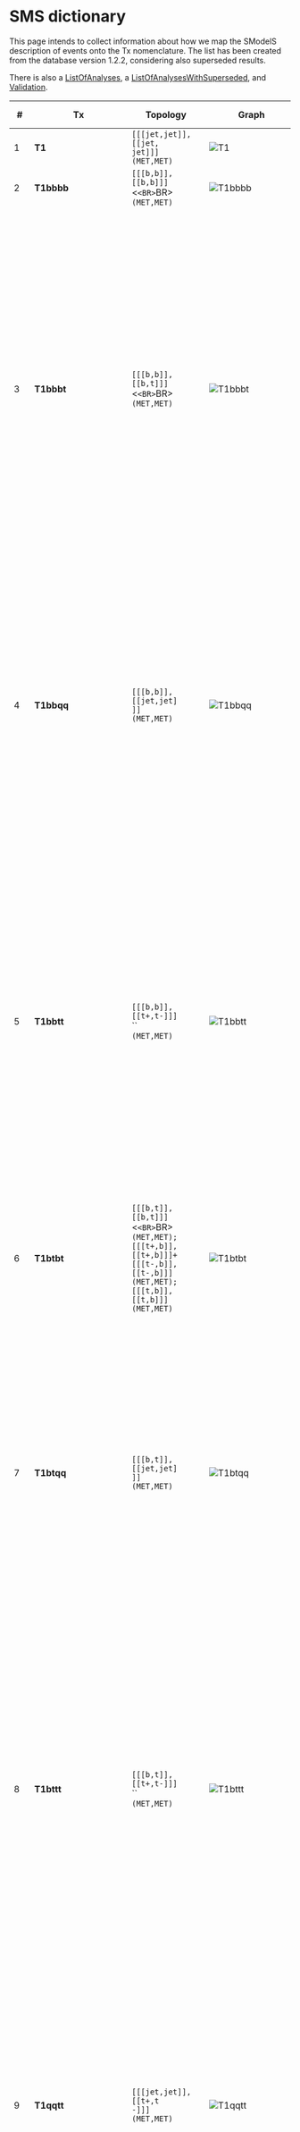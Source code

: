 

# SMS dictionary
This page intends to collect information about how we map the SModelS description of
events onto the Tx nomenclature. The list has been created from the database version 1.2.2, considering also superseded results.

There is also a [ListOfAnalyses](https://smodels.github.io/docs/ListOfAnalyses), a [ListOfAnalysesWithSuperseded](https://smodels.github.io/docs/ListOfAnalysesWithSuperseded), and [Validation](Validation).

| **#** | **Tx** | **Topology** | **Graph** | **Appears in** |
| ----- | ------ | ------------ | --------- | -------------- |
| 1 | **T1**<br><a name="T1"></a> | `[[[jet,jet]],[[jet,`<BR>`jet]]]`<BR>`(MET,MET)` | ![T1](../feyn/straight/T1.png) | [many (17)](ListOfAnalyses)|
| 2 | **T1bbbb**<br><a name="T1bbbb"></a> | `[[[b,b]],[[b,b]]]`<`<BR>`BR>`(MET,MET)` | ![T1bbbb](../feyn/straight/T1bbbb.png) | [many (24)](ListOfAnalyses)|
| 3 | **T1bbbt**<br><a name="T1bbbt"></a> | `[[[b,b]],[[b,t]]]`<`<BR>`BR>`(MET,MET)` | ![T1bbbt](../feyn/straight/T1bbbt.png) | [ATLAS-CONF-2013-024](ListOfAnalyses#ATLAS-CONF-2013-024)<BR>[ATLAS-CONF-2013-037](ListOfAnalyses#ATLAS-CONF-2013-037)<BR>[ATLAS-CONF-2013-047](ListOfAnalyses#ATLAS-CONF-2013-047)<BR>[ATLAS-CONF-2013-053](ListOfAnalyses#ATLAS-CONF-2013-053)<BR>[ATLAS-CONF-2013-054](ListOfAnalyses#ATLAS-CONF-2013-054)<BR>[ATLAS-CONF-2013-061](ListOfAnalyses#ATLAS-CONF-2013-061)<BR>[ATLAS-CONF-2013-062](ListOfAnalyses#ATLAS-CONF-2013-062)<BR>[ATLAS-CONF-2013-093](ListOfAnalyses#ATLAS-CONF-2013-093)|
| 4 | **T1bbqq**<br><a name="T1bbqq"></a> | `[[[b,b]],[[jet,jet]`<BR>`]]`<BR>`(MET,MET)` | ![T1bbqq](../feyn/straight/T1bbqq.png) | [ATLAS-CONF-2013-024](ListOfAnalyses#ATLAS-CONF-2013-024)<BR>[ATLAS-CONF-2013-047](ListOfAnalyses#ATLAS-CONF-2013-047)<BR>[ATLAS-CONF-2013-053](ListOfAnalyses#ATLAS-CONF-2013-053)<BR>[ATLAS-CONF-2013-054](ListOfAnalyses#ATLAS-CONF-2013-054)<BR>[ATLAS-CONF-2013-061](ListOfAnalyses#ATLAS-CONF-2013-061)<BR>[ATLAS-CONF-2013-062](ListOfAnalyses#ATLAS-CONF-2013-062)|
| 5 | **T1bbtt**<br><a name="T1bbtt"></a> | `[[[b,b]],[[t+,t-]]]`<BR>``<BR>`(MET,MET)` | ![T1bbtt](../feyn/straight/T1bbtt.png) | [ATLAS-CONF-2013-024](ListOfAnalyses#ATLAS-CONF-2013-024)<BR>[ATLAS-CONF-2013-037](ListOfAnalyses#ATLAS-CONF-2013-037)<BR>[ATLAS-CONF-2013-047](ListOfAnalyses#ATLAS-CONF-2013-047)<BR>[ATLAS-CONF-2013-048](ListOfAnalyses#ATLAS-CONF-2013-048)<BR>[ATLAS-CONF-2013-053](ListOfAnalyses#ATLAS-CONF-2013-053)<BR>[ATLAS-CONF-2013-054](ListOfAnalyses#ATLAS-CONF-2013-054)<BR>[ATLAS-CONF-2013-061](ListOfAnalyses#ATLAS-CONF-2013-061)<BR>[ATLAS-CONF-2013-062](ListOfAnalyses#ATLAS-CONF-2013-062)|
| 6 | **T1btbt**<br><a name="T1btbt"></a> | `[[[b,t]],[[b,t]]]`<`<BR>`BR>`(MET,MET);[[[t+,b]],[[t+,b]]]+`<BR>`[[[t-,b]],[[t-,b]]]`<BR>`(MET,MET);[[[t,b]],[[t,b]]]`<BR>`(MET,MET)` | ![T1btbt](../feyn/straight/T1btbt.png) | [many (11)](ListOfAnalyses)|
| 7 | **T1btqq**<br><a name="T1btqq"></a> | `[[[b,t]],[[jet,jet]`<BR>`]]`<BR>`(MET,MET)` | ![T1btqq](../feyn/straight/T1btqq.png) | [ATLAS-CONF-2013-024](ListOfAnalyses#ATLAS-CONF-2013-024)<BR>[ATLAS-CONF-2013-037](ListOfAnalyses#ATLAS-CONF-2013-037)<BR>[ATLAS-CONF-2013-047](ListOfAnalyses#ATLAS-CONF-2013-047)<BR>[ATLAS-CONF-2013-053](ListOfAnalyses#ATLAS-CONF-2013-053)<BR>[ATLAS-CONF-2013-054](ListOfAnalyses#ATLAS-CONF-2013-054)<BR>[ATLAS-CONF-2013-061](ListOfAnalyses#ATLAS-CONF-2013-061)<BR>[ATLAS-CONF-2013-062](ListOfAnalyses#ATLAS-CONF-2013-062)|
| 8 | **T1bttt**<br><a name="T1bttt"></a> | `[[[b,t]],[[t+,t-]]]`<BR>``<BR>`(MET,MET)` | ![T1bttt](../feyn/straight/T1bttt.png) | [ATLAS-CONF-2013-024](ListOfAnalyses#ATLAS-CONF-2013-024)<BR>[ATLAS-CONF-2013-037](ListOfAnalyses#ATLAS-CONF-2013-037)<BR>[ATLAS-CONF-2013-047](ListOfAnalyses#ATLAS-CONF-2013-047)<BR>[ATLAS-CONF-2013-048](ListOfAnalyses#ATLAS-CONF-2013-048)<BR>[ATLAS-CONF-2013-054](ListOfAnalyses#ATLAS-CONF-2013-054)<BR>[ATLAS-CONF-2013-061](ListOfAnalyses#ATLAS-CONF-2013-061)<BR>[ATLAS-CONF-2013-062](ListOfAnalyses#ATLAS-CONF-2013-062)|
| 9 | **T1qqtt**<br><a name="T1qqtt"></a> | `[[[jet,jet]],[[t+,t`<BR>`-]]]`<BR>`(MET,MET)` | ![T1qqtt](../feyn/straight/T1qqtt.png) | [ATLAS-CONF-2013-024](ListOfAnalyses#ATLAS-CONF-2013-024)<BR>[ATLAS-CONF-2013-037](ListOfAnalyses#ATLAS-CONF-2013-037)<BR>[ATLAS-CONF-2013-047](ListOfAnalyses#ATLAS-CONF-2013-047)<BR>[ATLAS-CONF-2013-048](ListOfAnalyses#ATLAS-CONF-2013-048)<BR>[ATLAS-CONF-2013-054](ListOfAnalyses#ATLAS-CONF-2013-054)<BR>[ATLAS-CONF-2013-061](ListOfAnalyses#ATLAS-CONF-2013-061)<BR>[ATLAS-CONF-2013-062](ListOfAnalyses#ATLAS-CONF-2013-062)|
| 10 | **T1ttofftt**<br><a name="T1ttofftt"></a> | `[[[t,b,W]],[[t,b,W]`<BR>`]]`<BR>`(MET,MET)` | ![T1ttofftt](../feyn/straight/T1ttofftt.png) | [ATLAS-SUSY-2016-14](ListOfAnalyses#ATLAS-SUSY-2016-14)|
| 11 | **T1tttt**<br><a name="T1tttt"></a> | `[[[t+,t-]],[[t-,t+]`<BR>`]]`<BR>`(MET,MET);[[[t,t]],[[t,t]]]`<BR>`(MET,MET);[[[t+,t-]],[[t+,t-]]]`<BR>`(MET,MET)` | ![T1tttt](../feyn/straight/T1tttt.png) | [many (48)](ListOfAnalyses)|
| 12 | **T1ttttoff**<br><a name="T1ttttoff"></a> | `[[[b,W,b,W]],[[b,W,`<BR>`b,W]]]`<BR>`(MET,MET);[[[b,b,W,W]],[[b,b,W,W]]]`<BR>`(MET,MET)` | ![T1ttttoff](../feyn/straight/T1ttttoff.png) | [many (29)](ListOfAnalyses)|
| 13 | **T2**<br><a name="T2"></a> | `[[[jet]],[[jet]]]`<`<BR>`BR>`(MET,MET)` | ![T2](../feyn/straight/T2.png) | [many (13)](ListOfAnalyses)|
| 14 | **T2bb**<br><a name="T2bb"></a> | `[[[b]],[[b]]]`<BR>``<BR>`(MET,MET)` | ![T2bb](../feyn/straight/T2bb.png) | [many (20)](ListOfAnalyses)|
| 15 | **T2bbWW**<br><a name="T2bbWW"></a> | `[[[b,W+]],[[b,W-]]]`<BR>``<BR>`(MET,MET);[[[b,W]],[[b,W]]]`<BR>`(MET,MET)` | ![T2bbWW](../feyn/straight/T2bbWW.png) | [ATLAS-CONF-2013-048](ListOfAnalysesWithSuperseded#ATLAS-CONF-2013-048)<BR>[ATLAS-SUSY-2013-19](ListOfAnalyses#ATLAS-SUSY-2013-19)<BR>[ATLAS-SUSY-2013-21](ListOfAnalyses#ATLAS-SUSY-2013-21)<BR>[CMS-SUS-14-021](ListOfAnalyses#CMS-SUS-14-021)|
| 16 | **T2bbWWoff**<br><a name="T2bbWWoff"></a> | `[[[b,l,nu]],[[b,jet`<BR>`,jet]]]`<BR>`(MET,MET);[[[b,l,nu]],[[b,l,nu]]]`<BR>`(MET,MET);[[[b,L,nu]],[[b,L,nu]]]+`<BR>`[[[b,jet,jet]],[[b,jet,jet]]]+`<BR>`[[[b,jet,jet]],[[b,L,nu]]]`<BR>`(MET,MET)` | ![T2bbWWoff](../feyn/straight/T2bbWWoff.png) | [ATLAS-SUSY-2016-17](ListOfAnalyses#ATLAS-SUSY-2016-17)<BR>[CMS-PAS-SUS-16-052](ListOfAnalyses#CMS-PAS-SUS-16-052)<BR>[CMS-PAS-SUS-16-052-agg](ListOfAnalyses#CMS-PAS-SUS-16-052-agg)<BR>[ATLAS-SUSY-2013-21](ListOfAnalyses#ATLAS-SUSY-2013-21)<BR>[CMS-SUS-14-021](ListOfAnalyses#CMS-SUS-14-021)|
| 17 | **T2bt**<br><a name="T2bt"></a> | `[[[b]],[[t]]]`<BR>``<BR>`(MET,MET)` | ![T2bt](../feyn/straight/T2bt.png) | [ATLAS-CONF-2013-024](ListOfAnalyses#ATLAS-CONF-2013-024)<BR>[ATLAS-CONF-2013-037](ListOfAnalyses#ATLAS-CONF-2013-037)<BR>[ATLAS-CONF-2013-047](ListOfAnalyses#ATLAS-CONF-2013-047)<BR>[ATLAS-CONF-2013-053](ListOfAnalyses#ATLAS-CONF-2013-053)<BR>[ATLAS-CONF-2013-054](ListOfAnalyses#ATLAS-CONF-2013-054)<BR>[ATLAS-CONF-2013-061](ListOfAnalyses#ATLAS-CONF-2013-061)<BR>[ATLAS-CONF-2013-062](ListOfAnalyses#ATLAS-CONF-2013-062)<BR>[ATLAS-CONF-2013-093](ListOfAnalyses#ATLAS-CONF-2013-093)<BR>[CMS-SUS-13-012](ListOfAnalyses#CMS-SUS-13-012)|
| 18 | **T2cc**<br><a name="T2cc"></a> | `[[[c]],[[c]]]`<BR>``<BR>`(MET,MET);[[[jet]],[[jet]]]`<BR>`(MET,MET)` | ![T2cc](../feyn/straight/T2cc.png) | [ATLAS-SUSY-2016-26](ListOfAnalyses#ATLAS-SUSY-2016-26)<BR>[CMS-SUS-16-032](ListOfAnalyses#CMS-SUS-16-032)<BR>[CMS-SUS-16-036](ListOfAnalyses#CMS-SUS-16-036)<BR>[CMS-SUS-16-049](ListOfAnalyses#CMS-SUS-16-049)<BR>[ATLAS-SUSY-2013-21](ListOfAnalyses#ATLAS-SUSY-2013-21)|
| 19 | **T2tt**<br><a name="T2tt"></a> | `[[[t+]],[[t-]]]`<BR`<BR>`>`(MET,MET);[[[t]],[[t]]]`<BR>`(MET,MET)` | ![T2tt](../feyn/straight/T2tt.png) | [many (39)](ListOfAnalyses)|
| 20 | **T2ttC**<br><a name="T2ttC"></a> | `[[[b,jet,jet]],[[b,`<BR>`jet,jet]]]`<BR>`(MET,MET)` | ![T2ttC](../feyn/straight/T2ttC.png) | [CMS-SUS-16-049](ListOfAnalyses#CMS-SUS-16-049)|
| 21 | **T2ttoff**<br><a name="T2ttoff"></a> | `[[[W,b]],[[W,b]]]`<`<BR>`BR>`(MET,MET);[[[b,W]],[[b,W]]]`<BR>`(MET,MET)` | ![T2ttoff](../feyn/straight/T2ttoff.png) | [many (19)](ListOfAnalyses)|
| 22 | **T3GQ**<br><a name="T3GQ"></a> | `[[[jet]],[[jet],[je`<BR>`t]]]`<BR>`(MET,MET)` | ![T3GQ](../feyn/straight/T3GQ.png) | [ATLAS-SUSY-2013-02](ListOfAnalyses#ATLAS-SUSY-2013-02)<BR>[CMS-SUS-13-012](ListOfAnalyses#CMS-SUS-13-012)|
| 23 | **T4bnutaubnutau**<br><a name="T4bnutaubnutau"></a> | `[[[b,nu],[ta]],[[b,`<BR>`nu],[ta]]]`<BR>`(MET,MET)` | ![T4bnutaubnutau](../feyn/straight/T4bnutaubnutau.png) | [ATLAS-SUSY-2016-19](ListOfAnalyses#ATLAS-SUSY-2016-19)|
| 24 | **T5**<br><a name="T5"></a> | `[[[jet],[jet]],[[je`<BR>`t],[jet]]]`<BR>`(MET,MET)` | ![T5](../feyn/straight/T5.png) | [ATLAS-SUSY-2013-02](ListOfAnalyses#ATLAS-SUSY-2013-02)<BR>[ATLAS-SUSY-2013-04](ListOfAnalyses#ATLAS-SUSY-2013-04)<BR>[CMS-SUS-13-012](ListOfAnalyses#CMS-SUS-13-012)|
| 25 | **T5WW**<br><a name="T5WW"></a> | `[[[jet,jet],[W+]],[`<BR>`[jet,jet],[W+]]]+`<BR>`[[[jet,jet],[W-]],[[jet,jet],[W-]]]`<BR>`(MET,MET);[[[jet,jet],[W]],[[jet,jet],[W]]]`<BR>`(MET,MET)` | ![T5WW](../feyn/straight/T5WW.png) | [CMS-SUS-16-035](ListOfAnalyses#CMS-SUS-16-035)<BR>[CMS-SUS-16-042](ListOfAnalyses#CMS-SUS-16-042)<BR>[ATLAS-CONF-2013-047](ListOfAnalysesWithSuperseded#ATLAS-CONF-2013-047)<BR>[ATLAS-SUSY-2013-02](ListOfAnalyses#ATLAS-SUSY-2013-02)<BR>[ATLAS-SUSY-2013-04](ListOfAnalyses#ATLAS-SUSY-2013-04)<BR>[CMS-SUS-13-012](ListOfAnalyses#CMS-SUS-13-012)|
| 26 | **T5WWoff**<br><a name="T5WWoff"></a> | `[[[jet,jet],[jet,je`<BR>`t]],[[jet,jet],[jet,jet]]]`<BR>`(MET,MET);[[[jet,jet],[l+,nu]],[[jet,jet],[l+,nu]]]+`<BR>`[[[jet,jet],[l-,nu]],[[jet,jet],[l-,nu]]]`<BR>`(MET,MET);[[[jet,jet],[l,nu]],[[jet,jet],[jet,jet]]]`<BR>`(MET,MET);[[[jet,jet],[jet,jet]],[[jet,jet],[jet,jet]]]`<BR>`(MET,MET)` | ![T5WWoff](../feyn/straight/T5WWoff.png) | [CMS-SUS-16-035](ListOfAnalyses#CMS-SUS-16-035)<BR>[CMS-SUS-16-042](ListOfAnalyses#CMS-SUS-16-042)<BR>[ATLAS-CONF-2013-047](ListOfAnalysesWithSuperseded#ATLAS-CONF-2013-047)<BR>[ATLAS-SUSY-2013-02](ListOfAnalyses#ATLAS-SUSY-2013-02)<BR>[ATLAS-SUSY-2013-04](ListOfAnalyses#ATLAS-SUSY-2013-04)<BR>[CMS-SUS-13-012](ListOfAnalyses#CMS-SUS-13-012)|
| 27 | **T5ZZ**<br><a name="T5ZZ"></a> | `[[[jet,jet],[Z]],[[`<BR>`jet,jet],[Z]]]`<BR>`(MET,MET)` | ![T5ZZ](../feyn/straight/T5ZZ.png) | [ATLAS-SUSY-2016-33](ListOfAnalyses#ATLAS-SUSY-2016-33)<BR>[CMS-SUS-16-034](ListOfAnalyses#CMS-SUS-16-034)<BR>[ATLAS-SUSY-2013-04](ListOfAnalyses#ATLAS-SUSY-2013-04)<BR>[CMS-SUS-13-012](ListOfAnalyses#CMS-SUS-13-012)|
| 28 | **T5bbbb**<br><a name="T5bbbb"></a> | `[[[b],[b]],[[b],[b]`<BR>`]]`<BR>`(MET,MET)` | ![T5bbbb](../feyn/straight/T5bbbb.png) | [ATLAS-CONF-2013-024](ListOfAnalyses#ATLAS-CONF-2013-024)<BR>[ATLAS-CONF-2013-037](ListOfAnalyses#ATLAS-CONF-2013-037)<BR>[ATLAS-CONF-2013-047](ListOfAnalyses#ATLAS-CONF-2013-047)<BR>[ATLAS-CONF-2013-053](ListOfAnalyses#ATLAS-CONF-2013-053)<BR>[ATLAS-CONF-2013-054](ListOfAnalyses#ATLAS-CONF-2013-054)<BR>[ATLAS-CONF-2013-061](ListOfAnalyses#ATLAS-CONF-2013-061)<BR>[ATLAS-CONF-2013-062](ListOfAnalyses#ATLAS-CONF-2013-062)<BR>[CMS-SUS-13-012](ListOfAnalyses#CMS-SUS-13-012)|
| 29 | **T5bbbt**<br><a name="T5bbbt"></a> | `[[[b],[b]],[[b],[t]`<BR>`]]`<BR>`(MET,MET)` | ![T5bbbt](../feyn/straight/T5bbbt.png) | [ATLAS-CONF-2013-024](ListOfAnalyses#ATLAS-CONF-2013-024)<BR>[ATLAS-CONF-2013-037](ListOfAnalyses#ATLAS-CONF-2013-037)<BR>[ATLAS-CONF-2013-047](ListOfAnalyses#ATLAS-CONF-2013-047)<BR>[ATLAS-CONF-2013-053](ListOfAnalyses#ATLAS-CONF-2013-053)<BR>[ATLAS-CONF-2013-054](ListOfAnalyses#ATLAS-CONF-2013-054)<BR>[ATLAS-CONF-2013-061](ListOfAnalyses#ATLAS-CONF-2013-061)<BR>[ATLAS-CONF-2013-062](ListOfAnalyses#ATLAS-CONF-2013-062)<BR>[ATLAS-CONF-2013-093](ListOfAnalyses#ATLAS-CONF-2013-093)|
| 30 | **T5btbt**<br><a name="T5btbt"></a> | `[[[b],[t]],[[b],[t]`<BR>`]]`<BR>`(MET,MET)` | ![T5btbt](../feyn/straight/T5btbt.png) | [ATLAS-CONF-2013-024](ListOfAnalyses#ATLAS-CONF-2013-024)<BR>[ATLAS-CONF-2013-037](ListOfAnalyses#ATLAS-CONF-2013-037)<BR>[ATLAS-CONF-2013-047](ListOfAnalyses#ATLAS-CONF-2013-047)<BR>[ATLAS-CONF-2013-048](ListOfAnalyses#ATLAS-CONF-2013-048)<BR>[ATLAS-CONF-2013-053](ListOfAnalyses#ATLAS-CONF-2013-053)<BR>[ATLAS-CONF-2013-054](ListOfAnalyses#ATLAS-CONF-2013-054)<BR>[ATLAS-CONF-2013-061](ListOfAnalyses#ATLAS-CONF-2013-061)<BR>[ATLAS-CONF-2013-062](ListOfAnalyses#ATLAS-CONF-2013-062)<BR>[ATLAS-CONF-2013-093](ListOfAnalyses#ATLAS-CONF-2013-093)|
| 31 | **T5gg**<br><a name="T5gg"></a> | `[[[jet,jet],[photon`<BR>`]],[[jet,jet],[photon]]]`<BR>`(MET,MET)` | ![T5gg](../feyn/straight/T5gg.png) | [CMS-SUS-16-046](ListOfAnalyses#CMS-SUS-16-046)<BR>[CMS-SUS-16-047](ListOfAnalyses#CMS-SUS-16-047)|
| 32 | **T5tbtb**<br><a name="T5tbtb"></a> | `[[[t],[b]],[[t],[b]`<BR>`]]`<BR>`(MET,MET)` | ![T5tbtb](../feyn/straight/T5tbtb.png) | [ATLAS-CONF-2013-024](ListOfAnalyses#ATLAS-CONF-2013-024)<BR>[ATLAS-CONF-2013-037](ListOfAnalyses#ATLAS-CONF-2013-037)<BR>[ATLAS-CONF-2013-047](ListOfAnalyses#ATLAS-CONF-2013-047)<BR>[ATLAS-CONF-2013-048](ListOfAnalyses#ATLAS-CONF-2013-048)<BR>[ATLAS-CONF-2013-053](ListOfAnalyses#ATLAS-CONF-2013-053)<BR>[ATLAS-CONF-2013-054](ListOfAnalyses#ATLAS-CONF-2013-054)<BR>[ATLAS-CONF-2013-061](ListOfAnalyses#ATLAS-CONF-2013-061)<BR>[ATLAS-CONF-2013-062](ListOfAnalyses#ATLAS-CONF-2013-062)<BR>[ATLAS-CONF-2013-093](ListOfAnalyses#ATLAS-CONF-2013-093)|
| 33 | **T5tbtt**<br><a name="T5tbtt"></a> | `[[[t],[b]],[[t+],[t`<BR>`-]]]+`<BR>`[[[t],[b]],[[t-],[t+]]]`<BR>`(MET,MET)` | ![T5tbtt](../feyn/straight/T5tbtt.png) | [ATLAS-CONF-2013-024](ListOfAnalyses#ATLAS-CONF-2013-024)<BR>[ATLAS-CONF-2013-037](ListOfAnalyses#ATLAS-CONF-2013-037)<BR>[ATLAS-CONF-2013-047](ListOfAnalyses#ATLAS-CONF-2013-047)<BR>[ATLAS-CONF-2013-048](ListOfAnalyses#ATLAS-CONF-2013-048)<BR>[ATLAS-CONF-2013-053](ListOfAnalyses#ATLAS-CONF-2013-053)<BR>[ATLAS-CONF-2013-054](ListOfAnalyses#ATLAS-CONF-2013-054)<BR>[ATLAS-CONF-2013-061](ListOfAnalyses#ATLAS-CONF-2013-061)<BR>[ATLAS-CONF-2013-062](ListOfAnalyses#ATLAS-CONF-2013-062)|
| 34 | **T5tctc**<br><a name="T5tctc"></a> | `[[[t],[jet]],[[t],[`<BR>`jet]]]`<BR>`(MET,MET)` | ![T5tctc](../feyn/straight/T5tctc.png) | [CMS-SUS-16-035](ListOfAnalyses#CMS-SUS-16-035)<BR>[CMS-SUS-16-050](ListOfAnalyses#CMS-SUS-16-050)<BR>[ATLAS-CONF-2013-047](ListOfAnalysesWithSuperseded#ATLAS-CONF-2013-047)<BR>[ATLAS-SUSY-2013-02](ListOfAnalyses#ATLAS-SUSY-2013-02)|
| 35 | **T5ttbbWWoff**<br><a name="T5ttbbWWoff"></a> | `[[[t,b],[jet,jet]],`<BR>`[[t,b],[jet,jet]]]`<BR>`(MET,MET)` | ![T5ttbbWWoff](../feyn/straight/T5ttbbWWoff.png) | [CMS-SUS-16-035](ListOfAnalyses#CMS-SUS-16-035)|
| 36 | **T5ttofftt**<br><a name="T5ttofftt"></a> | `[[[b,W],[t]],[[b,W]`<BR>`,[t]]]`<BR>`(MET,MET)` | ![T5ttofftt](../feyn/straight/T5ttofftt.png) | [CMS-SUS-16-037](ListOfAnalyses#CMS-SUS-16-037)|
| 37 | **T5tttt**<br><a name="T5tttt"></a> | `[[[t],[t]],[[t],[t]`<BR>`]]`<BR>`(MET,MET);[[[t+],[t-]],[[t+],[t-]]]+`<BR>`[[[t-],[t+]],[[t-],[t+]]]`<BR>`(MET,MET);[[[t+],[t-]],[[t-],[t+]]]+`<BR>`[[[t-],[t+]],[[t-],[t+]]]+`<BR>`[[[t+],[t-]],[[t+],[t-]]]`<BR>`(MET,MET)` | ![T5tttt](../feyn/straight/T5tttt.png) | [many (14)](ListOfAnalyses)|
| 38 | **T6HHtt**<br><a name="T6HHtt"></a> | `[[[higgs],[t]],[[hi`<BR>`ggs],[t]]]`<BR>`(MET,MET)` | ![T6HHtt](../feyn/straight/T6HHtt.png) | [CMS-SUS-16-041](ListOfAnalyses#CMS-SUS-16-041)|
| 39 | **T6WW**<br><a name="T6WW"></a> | `[[[jet],[W]],[[jet]`<BR>`,[W]]]`<BR>`(MET,MET)` | ![T6WW](../feyn/straight/T6WW.png) | [ATLAS-CONF-2013-089](ListOfAnalyses#ATLAS-CONF-2013-089)<BR>[ATLAS-SUSY-2013-02](ListOfAnalyses#ATLAS-SUSY-2013-02)<BR>[CMS-SUS-13-012](ListOfAnalyses#CMS-SUS-13-012)|
| 40 | **T6ZZ**<br><a name="T6ZZ"></a> | `[[[jet],[Z]],[[jet]`<BR>`,[Z]]]`<BR>`(MET,MET)` | ![T6ZZ](../feyn/straight/T6ZZ.png) | [ATLAS-SUSY-2016-33](ListOfAnalyses#ATLAS-SUSY-2016-33)|
| 41 | **T6ZZofftt**<br><a name="T6ZZofftt"></a> | `[[[l+,l-],[t]],[[l+`<BR>`,l-],[t]]]`<BR>`(MET,MET)` | ![T6ZZofftt](../feyn/straight/T6ZZofftt.png) | [CMS-SUS-16-041](ListOfAnalyses#CMS-SUS-16-041)|
| 42 | **T6ZZtt**<br><a name="T6ZZtt"></a> | `[[[Z],[t]],[[Z],[t]`<BR>`]]`<BR>`(MET,MET)` | ![T6ZZtt](../feyn/straight/T6ZZtt.png) | [CMS-SUS-16-041](ListOfAnalyses#CMS-SUS-16-041)<BR>[ATLAS-CONF-2013-025](ListOfAnalysesWithSuperseded#ATLAS-CONF-2013-025)<BR>[ATLAS-SUSY-2013-08](ListOfAnalyses#ATLAS-SUSY-2013-08)|
| 43 | **T6bbHH**<br><a name="T6bbHH"></a> | `[[[b],[higgs]],[[b]`<BR>`,[higgs]]]`<BR>`(MET,MET)` | ![T6bbHH](../feyn/straight/T6bbHH.png) | [CMS-SUS-16-045](ListOfAnalyses#CMS-SUS-16-045)|
| 44 | **T6bbWW**<br><a name="T6bbWW"></a> | `[[[b],[W+]],[[b],[W`<BR>`-]]]`<BR>`(MET,MET);[[[b],[W]],[[b],[W]]]`<BR>`(MET,MET)` | ![T6bbWW](../feyn/straight/T6bbWW.png) | [many (11)](ListOfAnalyses)|
| 45 | **T6bbWWoff**<br><a name="T6bbWWoff"></a> | `[[[b],[L,nu]],[[b],`<BR>`[jet,jet]]]`<BR>`(MET,MET);[[[b],[mu,nu]],[[b],[jet,jet]]]+`<BR>`[[[b],[e,nu]],[[b],[jet,jet]]]`<BR>`(MET,MET);[[[b],[L,nu]],[[b],[L,nu]]]+`<BR>`[[[b],[L,nu]],[[b],[jet,jet]]]+`<BR>`[[[b],[jet,jet]],[[b],[jet,jet]]]`<BR>`(MET,MET);[[[b],[l,nu]],[[b],[jet,jet]]]`<BR>`(MET,MET);[[[b],[L-,nu]],[[b],[L+,nu]]]`<BR>`(MET,MET);[[[b],[jet,jet]],[[b],[jet,jet]]]`<BR>`(MET,MET)` | ![T6bbWWoff](../feyn/straight/T6bbWWoff.png) | [CMS-PAS-SUS-16-052](ListOfAnalyses#CMS-PAS-SUS-16-052)<BR>[CMS-PAS-SUS-16-052-agg](ListOfAnalyses#CMS-PAS-SUS-16-052-agg)<BR>[CMS-SUS-16-049](ListOfAnalyses#CMS-SUS-16-049)<BR>[ATLAS-CONF-2013-001](ListOfAnalysesWithSuperseded#ATLAS-CONF-2013-001)<BR>[ATLAS-CONF-2013-048](ListOfAnalysesWithSuperseded#ATLAS-CONF-2013-048)<BR>[ATLAS-SUSY-2013-05](ListOfAnalyses#ATLAS-SUSY-2013-05)<BR>[CMS-PAS-SUS-13-023](ListOfAnalyses#CMS-PAS-SUS-13-023)<BR>[CMS-SUS-13-011](ListOfAnalyses#CMS-SUS-13-011)<BR>[CMS-SUS-13-012](ListOfAnalyses#CMS-SUS-13-012)|
| 46 | **T6gg**<br><a name="T6gg"></a> | `[[[jet],[photon]],[`<BR>`[jet],[photon]]]`<BR>`(MET,MET)` | ![T6gg](../feyn/straight/T6gg.png) | [CMS-SUS-16-046](ListOfAnalyses#CMS-SUS-16-046)<BR>[CMS-SUS-16-047](ListOfAnalyses#CMS-SUS-16-047)|
| 47 | **T6ttWW**<br><a name="T6ttWW"></a> | `[[[t+],[W-]],[[t-],`<BR>`[W+]]]`<BR>`(MET,MET);[[[t],[W]],[[t],[W]]]`<BR>`(MET,MET)` | ![T6ttWW](../feyn/straight/T6ttWW.png) | [ATLAS-SUSY-2016-14](ListOfAnalyses#ATLAS-SUSY-2016-14)<BR>[CMS-SUS-16-035](ListOfAnalyses#CMS-SUS-16-035)<BR>[CMS-SUS-16-041](ListOfAnalyses#CMS-SUS-16-041)<BR>[ATLAS-CONF-2013-007](ListOfAnalyses#ATLAS-CONF-2013-007)<BR>[CMS-SUS-13-013](ListOfAnalyses#CMS-SUS-13-013)|
| 48 | **T6ttWWoff**<br><a name="T6ttWWoff"></a> | `[[[t+],[l-,nu]],[[t`<BR>`-],[jet,jet]]]+`<BR>`[[[t-],[l+,nu]],[[t+],[jet,jet]]]`<BR>`(MET,MET);[[[t],[l,nu]],[[t],[l,nu]]]`<BR>`(MET,MET);[[[t],[L,nu]],[[t],[jet,jet]]]`<BR>`(MET,MET);[[[t],[jet,jet]],[[t],[jet,jet]]]`<BR>`(MET,MET)` | ![T6ttWWoff](../feyn/straight/T6ttWWoff.png) | [CMS-SUS-16-035](ListOfAnalyses#CMS-SUS-16-035)<BR>[CMS-SUS-16-041](ListOfAnalyses#CMS-SUS-16-041)<BR>[ATLAS-CONF-2013-007](ListOfAnalyses#ATLAS-CONF-2013-007)<BR>[CMS-SUS-13-013](ListOfAnalyses#CMS-SUS-13-013)|
| 49 | **T6ttoffWW**<br><a name="T6ttoffWW"></a> | `[[[b,W],[W]],[[b,W]`<BR>`,[W]]]`<BR>`(MET,MET)` | ![T6ttoffWW](../feyn/straight/T6ttoffWW.png) | [CMS-SUS-16-035](ListOfAnalyses#CMS-SUS-16-035)<BR>[CMS-SUS-16-041](ListOfAnalyses#CMS-SUS-16-041)|
| 50 | **TChiChipmSlepL**<br><a name="TChiChipmSlepL"></a> | `[[[L+],[L-]],[[L],[`<BR>`nu]]]+`<BR>`[[[L+],[L-]],[[nu],[L]]]+`<BR>`[[[L-],[L+]],[[L],[nu]]]+`<BR>`[[[L-],[L+]],[[nu],[L]]]`<BR>`(MET,MET);[[[e+],[e-]],[[L],[nu]]]+`<BR>`[[[e+],[e-]],[[nu],[L]]]+`<BR>`[[[e-],[e+]],[[L],[nu]]]+`<BR>`[[[e-],[e+]],[[nu],[L]]]+`<BR>`[[[mu+],[mu-]],[[L],[nu]]]+`<BR>`[[[mu+],[mu-]],[[nu],[L]]]+`<BR>`[[[mu-],[mu+]],[[L],[nu]]]+`<BR>`[[[mu-],[mu+]],[[nu],[L]]]+`<BR>`[[[ta+],[ta-]],[[L],[nu]]]+`<BR>`[[[ta+],[ta-]],[[nu],[L]]]+`<BR>`[[[ta-],[ta+]],[[L],[nu]]]+`<BR>`[[[ta-],[ta+]],[[nu],[L]]]`<BR>`(MET,MET);[[[L],[L]],[[L],[nu]]]+`<BR>`[[[L],[L]],[[nu],[L]]]`<BR>`(MET,MET)` | ![TChiChipmSlepL](../feyn/straight/TChiChipmSlepL.png) | [CMS-SUS-16-039](ListOfAnalyses#CMS-SUS-16-039)<BR>[ATLAS-CONF-2013-035](ListOfAnalysesWithSuperseded#ATLAS-CONF-2013-035)<BR>[ATLAS-SUSY-2013-12](ListOfAnalyses#ATLAS-SUSY-2013-12)<BR>[CMS-PAS-SUS-12-022](ListOfAnalysesWithSuperseded#CMS-PAS-SUS-12-022)<BR>[CMS-SUS-13-006](ListOfAnalyses#CMS-SUS-13-006)|
| 51 | **TChiChipmSlepStau**<br><a name="TChiChipmSlepStau"></a> | `[[[L],[L]],[[nu],[t`<BR>`a]]]`<BR>`(MET,MET)` | ![TChiChipmSlepStau](../feyn/straight/TChiChipmSlepStau.png) | [CMS-SUS-16-039](ListOfAnalyses#CMS-SUS-16-039)<BR>[CMS-PAS-SUS-12-022](ListOfAnalysesWithSuperseded#CMS-PAS-SUS-12-022)<BR>[CMS-SUS-13-006](ListOfAnalyses#CMS-SUS-13-006)|
| 52 | **TChiChipmStauL**<br><a name="TChiChipmStauL"></a> | `[[[nu],[ta]],[[ta+]`<BR>`,[ta-]]]+`<BR>`[[[ta],[nu]],[[ta+],[ta-]]]+`<BR>`[[[nu],[ta]],[[ta-],[ta+]]]+`<BR>`[[[ta],[nu]],[[ta-],[ta+]]]`<BR>`(MET,MET)` | ![TChiChipmStauL](../feyn/straight/TChiChipmStauL.png) | [ATLAS-SUSY-2013-12](ListOfAnalyses#ATLAS-SUSY-2013-12)|
| 53 | **TChiChipmStauStau**<br><a name="TChiChipmStauStau"></a> | `[[[ta],[ta]],[[nu],`<BR>`[ta]]]`<BR>`(MET,MET);[[[ta+],[ta-]],[[nu],[ta]]]+`<BR>`[[[ta-],[ta+]],[[nu],[ta]]]`<BR>`(MET,MET)` | ![TChiChipmStauStau](../feyn/straight/TChiChipmStauStau.png) | [CMS-SUS-16-039](ListOfAnalyses#CMS-SUS-16-039)<BR>[CMS-PAS-SUS-12-022](ListOfAnalysesWithSuperseded#CMS-PAS-SUS-12-022)|
| 54 | **TChiWH**<br><a name="TChiWH"></a> | `[[[W]],[[higgs]]]`<`<BR>`BR>`(MET,MET);[[[higgs]],[[W]]]`<BR>`(MET,MET)` | ![TChiWH](../feyn/straight/TChiWH.png) | [CMS-PAS-SUS-17-004](ListOfAnalyses#CMS-PAS-SUS-17-004)<BR>[CMS-SUS-16-039](ListOfAnalyses#CMS-SUS-16-039)<BR>[CMS-SUS-16-043](ListOfAnalyses#CMS-SUS-16-043)<BR>[CMS-SUS-16-045](ListOfAnalyses#CMS-SUS-16-045)<BR>[ATLAS-CONF-2013-093](ListOfAnalysesWithSuperseded#ATLAS-CONF-2013-093)<BR>[ATLAS-SUSY-2013-12](ListOfAnalyses#ATLAS-SUSY-2013-12)<BR>[ATLAS-SUSY-2013-23](ListOfAnalyses#ATLAS-SUSY-2013-23)<BR>[CMS-SUS-13-006](ListOfAnalyses#CMS-SUS-13-006)|
| 55 | **TChiWW**<br><a name="TChiWW"></a> | `[[[W+]],[[W-]]]`<BR`<BR>`>`(MET,MET);[[[W]],[[W]]]`<BR>`(MET,MET)` | ![TChiWW](../feyn/straight/TChiWW.png) | [ATLAS-SUSY-2013-11](ListOfAnalyses#ATLAS-SUSY-2013-11)<BR>[CMS-SUS-13-012](ListOfAnalyses#CMS-SUS-13-012)|
| 56 | **TChiWWoff**<br><a name="TChiWWoff"></a> | `[[[l+,nu]],[[l-,nu]`<BR>`]]`<BR>`(MET,MET)` | ![TChiWWoff](../feyn/straight/TChiWWoff.png) | [ATLAS-SUSY-2013-11](ListOfAnalyses#ATLAS-SUSY-2013-11)|
| 57 | **TChiWZ**<br><a name="TChiWZ"></a> | `[[[W]],[[Z]]]`<BR>``<BR>`(MET,MET)` | ![TChiWZ](../feyn/straight/TChiWZ.png) | [many (10)](ListOfAnalyses)|
| 58 | **TChiWZoff**<br><a name="TChiWZoff"></a> | `[[[mu+,mu-]],[[l,nu`<BR>`]]]+`<BR>`[[[e+,e-]],[[l,nu]]]`<BR>`(MET,MET);[[[L,nu]],[[e+,e-]]]+`<BR>`[[[L,nu]],[[mu+,mu-]]]+`<BR>`[[[L,nu]],[[ta+,ta-]]]`<BR>`(MET,MET)` | ![TChiWZoff](../feyn/straight/TChiWZoff.png) | [CMS-PAS-SUS-17-004](ListOfAnalyses#CMS-PAS-SUS-17-004)<BR>[CMS-SUS-16-039](ListOfAnalyses#CMS-SUS-16-039)<BR>[ATLAS-CONF-2013-035](ListOfAnalysesWithSuperseded#ATLAS-CONF-2013-035)<BR>[ATLAS-SUSY-2013-12](ListOfAnalyses#ATLAS-SUSY-2013-12)<BR>[CMS-SUS-13-006](ListOfAnalyses#CMS-SUS-13-006)|
| 59 | **TChiZZ**<br><a name="TChiZZ"></a> | `[[[Z]],[[Z]]]`<BR>``<BR>`(MET,MET)` | ![TChiZZ](../feyn/straight/TChiZZ.png) | [CMS-SUS-13-012](ListOfAnalyses#CMS-SUS-13-012)|
| 60 | **TChipChimSlepSnu**<br><a name="TChipChimSlepSnu"></a> | `[[[L-],[nu]],[[nu],`<BR>`[L+]]]+`<BR>`[[[L+],[nu]],[[nu],[L-]]]+`<BR>`[[[L+],[nu]],[[L-],[nu]]]+`<BR>`[[[nu],[L+]],[[nu],[L-]]]`<BR>`(MET,MET)` | ![TChipChimSlepSnu](../feyn/straight/TChipChimSlepSnu.png) | [ATLAS-SUSY-2013-11](ListOfAnalyses#ATLAS-SUSY-2013-11)<BR>[CMS-PAS-SUS-12-022](ListOfAnalysesWithSuperseded#CMS-PAS-SUS-12-022)|
| 61 | **TGQ**<br><a name="TGQ"></a> | `[[[jet]],[[jet,jet]`<BR>`]]`<BR>`(MET,MET)` | ![TGQ](../feyn/straight/TGQ.png) | [ATLAS-CONF-2013-047](ListOfAnalyses#ATLAS-CONF-2013-047)<BR>[ATLAS-CONF-2013-054](ListOfAnalyses#ATLAS-CONF-2013-054)|
| 62 | **TGQbbq**<br><a name="TGQbbq"></a> | `[[[b,b]],[[jet]]]`<`<BR>`BR>`(MET,MET)` | ![TGQbbq](../feyn/straight/TGQbbq.png) | [ATLAS-CONF-2013-024](ListOfAnalyses#ATLAS-CONF-2013-024)<BR>[ATLAS-CONF-2013-047](ListOfAnalyses#ATLAS-CONF-2013-047)<BR>[ATLAS-CONF-2013-053](ListOfAnalyses#ATLAS-CONF-2013-053)<BR>[ATLAS-CONF-2013-054](ListOfAnalyses#ATLAS-CONF-2013-054)<BR>[ATLAS-CONF-2013-061](ListOfAnalyses#ATLAS-CONF-2013-061)<BR>[ATLAS-CONF-2013-062](ListOfAnalyses#ATLAS-CONF-2013-062)|
| 63 | **TGQbtq**<br><a name="TGQbtq"></a> | `[[[b,t]],[[jet]]]`<`<BR>`BR>`(MET,MET)` | ![TGQbtq](../feyn/straight/TGQbtq.png) | [ATLAS-CONF-2013-024](ListOfAnalyses#ATLAS-CONF-2013-024)<BR>[ATLAS-CONF-2013-037](ListOfAnalyses#ATLAS-CONF-2013-037)<BR>[ATLAS-CONF-2013-047](ListOfAnalyses#ATLAS-CONF-2013-047)<BR>[ATLAS-CONF-2013-053](ListOfAnalyses#ATLAS-CONF-2013-053)<BR>[ATLAS-CONF-2013-054](ListOfAnalyses#ATLAS-CONF-2013-054)<BR>[ATLAS-CONF-2013-061](ListOfAnalyses#ATLAS-CONF-2013-061)<BR>[ATLAS-CONF-2013-062](ListOfAnalyses#ATLAS-CONF-2013-062)|
| 64 | **TGQqtt**<br><a name="TGQqtt"></a> | `[[[jet]],[[t+,t-]]]`<BR>``<BR>`(MET,MET)` | ![TGQqtt](../feyn/straight/TGQqtt.png) | [ATLAS-CONF-2013-024](ListOfAnalyses#ATLAS-CONF-2013-024)<BR>[ATLAS-CONF-2013-037](ListOfAnalyses#ATLAS-CONF-2013-037)<BR>[ATLAS-CONF-2013-047](ListOfAnalyses#ATLAS-CONF-2013-047)<BR>[ATLAS-CONF-2013-048](ListOfAnalyses#ATLAS-CONF-2013-048)<BR>[ATLAS-CONF-2013-053](ListOfAnalyses#ATLAS-CONF-2013-053)<BR>[ATLAS-CONF-2013-054](ListOfAnalyses#ATLAS-CONF-2013-054)<BR>[ATLAS-CONF-2013-061](ListOfAnalyses#ATLAS-CONF-2013-061)<BR>[ATLAS-CONF-2013-062](ListOfAnalyses#ATLAS-CONF-2013-062)|
| 65 | **THSCPM1b**<br><a name="THSCPM1b"></a> | `[[],[]]`<BR>`(HSCP,`<BR>`HSCP)` | ![THSCPM1b](../feyn/straight/THSCPM1b.png) | [CMS-PAS-EXO-16-036](ListOfAnalyses#CMS-PAS-EXO-16-036)<BR>[CMS-EXO-12-026](ListOfAnalyses#CMS-EXO-12-026)<BR>[CMS-EXO-13-006](ListOfAnalyses#CMS-EXO-13-006)|
| 66 | **THSCPM2b**<br><a name="THSCPM2b"></a> | `[[*],[]]`<BR>`(MET,`<BR>`HSCP)` | ![THSCPM2b](../feyn/straight/THSCPM2b.png) | [CMS-PAS-EXO-16-036](ListOfAnalyses#CMS-PAS-EXO-16-036)<BR>[CMS-EXO-13-006](ListOfAnalyses#CMS-EXO-13-006)|
| 67 | **THSCPM3**<br><a name="THSCPM3"></a> | `[[[*]],[[*]]]`<BR>``<BR>`(HSCP,HSCP)` | ![THSCPM3](../feyn/straight/THSCPM3.png) | [CMS-PAS-EXO-16-036](ListOfAnalyses#CMS-PAS-EXO-16-036)<BR>[CMS-EXO-13-006](ListOfAnalyses#CMS-EXO-13-006)|
| 68 | **THSCPM4**<br><a name="THSCPM4"></a> | `[[*],[[*]]]`<BR>`(M`<BR>`ET,HSCP)` | ![THSCPM4](../feyn/straight/THSCPM4.png) | [CMS-PAS-EXO-16-036](ListOfAnalyses#CMS-PAS-EXO-16-036)<BR>[CMS-EXO-13-006](ListOfAnalyses#CMS-EXO-13-006)|
| 69 | **THSCPM5**<br><a name="THSCPM5"></a> | `[[[*],[*]],[[*],[*]`<BR>`]]`<BR>`(HSCP,HSCP)` | ![THSCPM5](../feyn/straight/THSCPM5.png) | [CMS-PAS-EXO-16-036](ListOfAnalyses#CMS-PAS-EXO-16-036)<BR>[CMS-EXO-13-006](ListOfAnalyses#CMS-EXO-13-006)|
| 70 | **THSCPM6**<br><a name="THSCPM6"></a> | `[[*],[[*],[*]]]`<BR`<BR>`>`(MET,HSCP)` | ![THSCPM6](../feyn/straight/THSCPM6.png) | [CMS-PAS-EXO-16-036](ListOfAnalyses#CMS-PAS-EXO-16-036)<BR>[CMS-EXO-13-006](ListOfAnalyses#CMS-EXO-13-006)|
| 71 | **THSCPM7**<br><a name="THSCPM7"></a> | `[[[*]],[[*],[*]]]`<`<BR>`BR>`(HSCP,HSCP)` | ![THSCPM7](../feyn/straight/THSCPM7.png) | [CMS-PAS-EXO-16-036](ListOfAnalyses#CMS-PAS-EXO-16-036)<BR>[CMS-EXO-13-006](ListOfAnalyses#CMS-EXO-13-006)|
| 72 | **THSCPM8**<br><a name="THSCPM8"></a> | `[[[*,*]],[[*,*]]]`<`<BR>`BR>`(HSCP,HSCP)` | ![THSCPM8](../feyn/straight/THSCPM8.png) | [CMS-PAS-EXO-16-036](ListOfAnalyses#CMS-PAS-EXO-16-036)<BR>[CMS-EXO-13-006](ListOfAnalyses#CMS-EXO-13-006)|
| 73 | **TRHadGM1**<br><a name="TRHadGM1"></a> | `[[],[]]`<BR>`(RHadr`<BR>`onG,RHadronG)` | ![TRHadGM1](../feyn/straight/TRHadGM1.png) | [CMS-PAS-EXO-16-036](ListOfAnalyses#CMS-PAS-EXO-16-036)<BR>[CMS-EXO-12-026](ListOfAnalyses#CMS-EXO-12-026)|
| 74 | **TRHadQM1**<br><a name="TRHadQM1"></a> | `[[],[]]`<BR>`(RHadr`<BR>`onQ,RHadronQ)` | ![TRHadQM1](../feyn/straight/TRHadQM1.png) | [CMS-PAS-EXO-16-036](ListOfAnalyses#CMS-PAS-EXO-16-036)<BR>[CMS-EXO-12-026](ListOfAnalyses#CMS-EXO-12-026)|
| 75 | **TScharm**<br><a name="TScharm"></a> | `[[[c]],[[c]]]`<BR>``<BR>`(MET,MET)` | ![TScharm](../feyn/straight/TScharm.png) | [ATLAS-SUSY-2014-03](ListOfAnalyses#ATLAS-SUSY-2014-03)|
| 76 | **TSlepSlep**<br><a name="TSlepSlep"></a> | `[[[e+]],[[e-]]]+`<B`<BR>`R>`[[[mu+]],[[mu-]]]`<BR>`(MET,MET)` | ![TSlepSlep](../feyn/straight/TSlepSlep.png) | [ATLAS-CONF-2013-049](ListOfAnalysesWithSuperseded#ATLAS-CONF-2013-049)<BR>[ATLAS-SUSY-2013-11](ListOfAnalyses#ATLAS-SUSY-2013-11)<BR>[CMS-PAS-SUS-12-022](ListOfAnalysesWithSuperseded#CMS-PAS-SUS-12-022)<BR>[CMS-SUS-13-006](ListOfAnalyses#CMS-SUS-13-006)|
